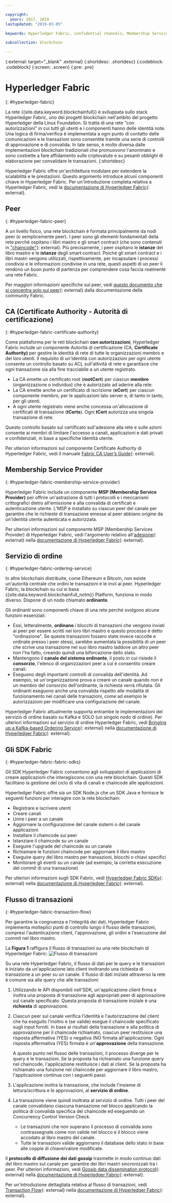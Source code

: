 ```yaml
---

copyright:
  years: 2017, 2019
lastupdated: "2019-03-05"

keywords: Hyperledger Fabric, confidential channels, Membership Service Provider, Linux Foundation, SDKs, modular architecture, permissioned network

subcollection: blockchain

---
```


{:external: target="_blank" .external}
{:shortdesc: .shortdesc}
{:codeblock: .codeblock}
{:screen: .screen}
{:pre: .pre}


# Hyperledger Fabric
{: #hyperledger-fabric}

La rete {{site.data.keyword.blockchainfull}} è sviluppata sullo stack Hyperledger Fabric, uno dei progetti blockchain nell'ambito del progetto Hyperledger della Linux Foundation. Si tratta di una rete "con autorizzazioni" in cui tutti gli utenti e i componenti hanno delle identità note. Una logica di firma/verifica è implementata a ogni punto di contatto delle comunicazioni e le transazioni sono consentite tramite una serie di controlli di approvazione e di convalida. In tale senso, è molto diversa dalle implementazioni blockchain tradizionali che promuovono l'anonimato e sono costrette a fare affidamento sulle criptovalute e su pesanti obblighi di elaborazione per convalidare le transazioni.
{:shortdesc}

Hyperledger Fabric offre un'architettura modulare per estendere la scalabilità e le prestazioni. Questo argomento introduce alcuni componenti chiave in Hyperledger Fabric. Per un'introduzione completa relativa a Hyperledger Fabric, vedi la [documentazione di Hyperledger Fabric](https://hyperledger-fabric.readthedocs.io/en/release-1.4/){: external}.

## Peer
{: #hyperledger-fabric-peer}

A un livello fisico, una rete blockchain è formata principalmente da nodi peer (o semplicemente peer). I peer sono gli elementi fondamentali della rete perché ospitano i libri mastro e gli smart contract (che sono contenuti in ["chaincode"](https://hyperledger-fabric.readthedocs.io/en/release-1.4/developapps/chaincodenamespace.html){: external}. Più precisamente, i peer ospitano le **istanze** del libro mastro e le **istanze** degli smart contract. Poiché gli smart contract e i libri mastri vengono utilizzati, rispettivamente, per incapsulare i processi condivisi e le informazioni condivise in una rete, questi aspetti di un peer li rendono un buon punto di partenza per comprendere cosa faccia realmente una rete Fabric.

Per maggiori informazioni specifiche sui peer, vedi [questo documento che si concentra solo sui peer](https://hyperledger-fabric.readthedocs.io/en/release-1.4/peers/peers.html){: external} dalla documentazione della community Fabric.

## CA (Certificate Authority - Autorità di certificazione)
{: #hyperledger-fabric-certificate-authority}

Come piattaforma per le reti blockchain **con autorizzazioni**, Hyperledger Fabric include un componente Autorità di certificazione (CA, **Certificate Authority)** per gestire le identità di rete di tutte le organizzazioni membro e dei loro utenti. Il requisito di un'identità con autorizzazioni per ogni utente consente un controllo basato su ACL sull'attività di rete e garantisce che ogni transazione sia alla fine tracciabile a un utente registrato.
* La CA emette un certificato root (**rootCert**) per ciascun **membro** (organizzazione o individuo) che è autorizzato ad aderire alla rete.
* La CA emette anche un certificato di iscrizione (**eCert**) per ciascun componente membro, per le applicazioni lato server e, di tanto in tanto, per gli utenti.
* A ogni utente registrato viene anche concessa un'allocazione di certificati di transazione (**tCerts**). Ogni **tCert** autorizza una singola transazione di rete.

Questo controllo basato sul certificato sull'adesione alla rete e sulle azioni consente ai membri di limitare l'accesso a canali, applicazioni e dati privati e confidenziali, in base a specifiche identità utente.

Per ulteriori informazioni sul componente Certificate Authority di Hyperledger Fabric, vedi il manuale [Fabric CA User’s Guide](https://hyperledger-fabric-ca.readthedocs.io/en/release-1.4/){: external}.

## Membership Service Provider
{: #hyperledger-fabric-membership-service-provider}

Hyperledger Fabric include un componente **MSP (Membership Service Provider)** per offrire un'astrazione di tutti i protocolli e i meccanismi crittografici dietro all'emissione e alla convalida di certificati e autenticazione utente. L'MSP è installato su ciascun peer del canale per garantire che le richieste di transazione emesse al peer abbiano origine da un'identità utente autenticata e autorizzata.

Per ulteriori informazioni sul componente MSP (Membership Services Provider) di Hyperledger Fabric, vedi l'argomento relativo all'[adesione](https://hyperledger-fabric.readthedocs.io/en/release-1.4/membership/membership.html){: external} nella [documentazione di Hyperledger Fabric](https://hyperledger-fabric.readthedocs.io/en/release-1.4/){: external}.

## Servizio di ordine
{: #hyperledger-fabric-ordering-service}

In altre blockchain distribuite, come Ethereum e Bitcoin, non esiste un'autorità centrale che ordini le transazioni e le invii ai peer. Hyperledger Fabric, la blockchain su cui si basa {{site.data.keyword.blockchainfull_notm}} Platform, funziona in modo diverso. Dispone di un nodo chiamato **ordinante**.

Gli ordinanti sono componenti chiave di una rete perché svolgono alcune funzioni essenziali:

- Essi, letteralmente, **ordinano** i blocchi di transazioni che vengono inviati ai peer per essere scritti nei loro libri mastro e questo processo è detto "ordinazione". Se queste transazioni fossero state invece raccolte e ordinate presso i peer stessi, sarebbe aumentata la possibilità di un peer che scrive una transazione nel suo libro mastro laddove un altro peer non l'ha fatto, creando quindi una biforcazione dello stato.
- Mantengono il **canale del sistema ordinante**, il posto in cui risiede il **consorzio**, l'elenco di organizzazioni peer a cui è consentito creare canali.
- Eseguono degli importanti controlli di convalida dell'identità. Ad esempio, se un'organizzazione prova a creare un canale quando non è un membro del consorzio dell'ordinante, la richiesta verrà rifiutata. Gli ordinanti eseguono anche una convalida rispetto alle modalità di funzionamento nei canali delle transazioni, come ad esempio le autorizzazioni per modificare una configurazione del canale.

Hyperledger Fabric attualmente supporta entrambe le implementazioni del servizio di ordine basato su Kafka e SOLO (un singolo nodo di ordine). Per ulteriori informazioni sul servizio di ordine Hyperledger Fabric, vedi [Bringing up a Kafka-based Ordering Service](https://hyperledger-fabric.readthedocs.io/en/release-1.4/kafka.html){: external} nella [documentazione di Hyperledger Fabric](https://hyperledger-fabric.readthedocs.io/en/release-1.4/){: external}.

## Gli SDK Fabric
{: #hyperledger-fabric-fabric-sdks}

Gli SDK Hyperledger Fabric consentono agli sviluppatori di applicazioni di creare applicazioni che interagiscono con una rete blockchain. Questi SDK facilitano la gestione del ciclo di vita di canali e chaincode alle applicazioni.

Hyperledger Fabric offre sia un SDK Node.js che un SDK Java e fornisce le seguenti funzioni per interagire con la rete blockchain:

* Registrare e iscrivere utenti
* Creare canali
* Unire i peer a un canale
* Aggiornare la configurazione del canale sistemi o del canale applicazioni
* Installare il chaincode sui peer
* Istanziare il chaincode su un canale
* Eseguire l'upgrade del chaincode su un canale
* Richiamare le funzioni chaincode per aggiornare il libro mastro
* Eseguire query del libro mastro per transazioni, blocchi o chiavi specifici
* Monitorare gli eventi su un canale (ad esempio, la corretta esecuzione del commit di una transazione)

Per ulteriori informazioni sugli SDK Fabric, vedi [Hyperledger Fabric SDKs](https://hyperledger-fabric.readthedocs.io/en/release-1.4/fabric-sdks.html){: external} nella [documentazione di Hyperledger Fabric](https://hyperledger-fabric.readthedocs.io/en/release-1.4/){: external}.

## Flusso di transazioni
{: #hyperledger-fabric-transaction-flow}

Per garantire la congruenza e l'integrità dei dati, Hyperledger Fabric implementa molteplici punti di controllo lungo il flusso delle transazioni, compresi l'autenticazione client, l'approvazione, gli ordini e l'esecuzione del commit nel libro mastro.

La **Figura 1** raffigura il flusso di transazioni su una rete blockchain di Hyperledger Fabric:
![Flusso di transazioni](../images/v10_txflow.svg "Flusso di transazioni su una rete Hyperledger Fabric")

Su una rete Hyperledger Fabric, il flusso di dati per le query e le transazioni è iniziato da un'applicazione lato client inoltrando una richiesta di transazione a un peer su un canale. Il flusso di dati iniziale attraverso la rete è comune sia alle query che alle transazioni:

1. Utilizzando le API disponibili nell'SDK, un'applicazione client firma e inoltra una proposta di transazione agli appropriati peer di approvazione sul canale specificato. Questa proposta di transazione iniziale è una **richiesta** di approvazione.
2. Ciascun peer sul canale verifica l'identità e l'autorizzazione del client che ha eseguito l'inoltro e (se valide) esegue il chaincode specificato sugli input forniti. In base ai risultati della transazione e alla politica di approvazione per il chaincode richiamato, ciascun peer restituisce una risposta affermativa (YES) o negativa (NO firmata all'applicazione. Ogni risposta affermativa (YES) firmata è un'**approvazione** della transazione.

	A questo punto nel flusso delle transazioni, il processo diverge per le query e le transazioni. Se la proposta ha richiamato una funzione query nel chaincode, l'applicazione restituisce i dati al client. Se la proposta ha richiamato una funzione nel chaincode per aggiornare il libro mastro, l'applicazione continua con i seguenti passi:
3. L'applicazione inoltra la transazione, che include l'insieme di lettura/scrittura e le approvazioni, al **servizio di ordine**.
4. La transazione viene quindi inoltrata al servizio di ordine. Tutti i peer del canale convalidano ciascuna transazione nel blocco applicando la politica di convalida specifica del chaincode ed eseguendo un Concurrency Control Version Check.
	* Le transazioni che non superano il processo di convalida sono contrassegnate come non valide nel blocco e il blocco viene accodato al libro mastro del canale.
	* Tutte le transazioni valide aggiornano il database dello stato in base alle coppie di chiave/valore modificate.

Il **protocollo di diffusione dei dati gossip** trasmette in modo continuo dati del libro mastro sul canale per garantire dei libri mastri sincronizzati tra i peer. Per ulteriori informazioni, vedi [Gossip data dissemination protocol](https://hyperledger-fabric.readthedocs.io/en/release-1.4/gossip.html){: external} nella [documentazione di Hyperledger Fabric](https://hyperledger-fabric.readthedocs.io/en/release-1.4/){: external}.

Per un'introduzione dettagliata relativa al flusso di transazioni, vedi [Transaction Flow](https://hyperledger-fabric.readthedocs.io/en/release-1.4/txflow.html){: external} nella [documentazione di Hyperledger Fabric](https://hyperledger-fabric.readthedocs.io/en/release-1.4/){: external}.
